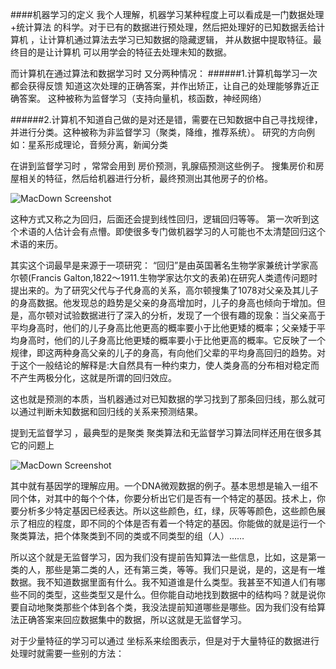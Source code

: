 ####机器学习的定义
我个人理解，机器学习某种程度上可以看成是一门数据处理+统计算法 的科学。对于已有的数据进行预处理，然后把处理好的已知数据丢给计算机 ，让计算机通过算法去学习已知数据的隐藏逻辑， 并从数据中提取特征。最终目的是让计算机 可以用学会的特征去处理未知的数据。

而计算机在通过算法和数据学习时 又分两种情况：
######1.计算机每学习一次 都会获得反馈 知道这次处理的正确答案，并作出矫正，让自己的处理能够靠近正确答案。 这种被称为监督学习（支持向量机，核函数，神经网络）

######2.计算机不知道自己做的是对还是错，需要在已知数据中自己寻找规律，并进行分类。这种被称为非监督学习（聚类，降维，推荐系统）。 研究的方向例如：星系形成理论，音频分离，新闻分类


在讲到监督学习时 ，常常会用到 房价预测，乳腺癌预测这些例子。
搜集房价和房屋相关的特征，然后给机器进行分析，最终预测出其他房子的价格。

![MacDown Screenshot](https://github.com/fengdu78/Coursera-ML-AndrewNg-Notes/raw/master/images/4f80108ebbb6707d39b7a6da4d2a7a4e.png)


这种方式又称之为回归，后面还会提到线性回归，逻辑回归等等。 第一次听到这个术语的人估计会有点懵。即使很多专门做机器学习的人可能也不太清楚回归这个术语的来历。

其实这个词最早是来源于一项研究：
“回归”是由英国著名生物学家兼统计学家高尔顿(Francis Galton,1822～1911.生物学家达尔文的表弟)在研究人类遗传问题时提出来的。为了研究父代与子代身高的关系，高尔顿搜集了1078对父亲及其儿子的身高数据。他发现总的趋势是父亲的身高增加时，儿子的身高也倾向于增加。但是，高尔顿对试验数据进行了深入的分析，发现了一个很有趣的现象：当父亲高于平均身高时，他们的儿子身高比他更高的概率要小于比他更矮的概率；父亲矮于平均身高时，他们的儿子身高比他更矮的概率要小于比他更高的概率。它反映了一个规律，即这两种身高父亲的儿子的身高，有向他们父辈的平均身高回归的趋势。对于这个一般结论的解释是:大自然具有一种约束力，使人类身高的分布相对稳定而不产生两极分化，这就是所谓的回归效应。

这也就是预测的本质，当机器通过对已知数据的学习找到了那条回归线，那么就可以通过判断未知数据和回归线的关系来预测结果。



提到无监督学习 ，最典型的是聚类
聚类算法和无监督学习算法同样还用在很多其它的问题上

![MacDown Screenshot](https://github.com/fengdu78/Coursera-ML-AndrewNg-Notes/raw/master/images/903868fb76c706f1e2f96d8e26e0074e.png)

其中就有基因学的理解应用。一个DNA微观数据的例子。基本思想是输入一组不同个体，对其中的每个个体，你要分析出它们是否有一个特定的基因。技术上，你要分析多少特定基因已经表达。所以这些颜色，红，绿，灰等等颜色，这些颜色展示了相应的程度，即不同的个体是否有着一个特定的基因。你能做的就是运行一个聚类算法，把个体聚类到不同的类或不同类型的组（人）……

所以这个就是无监督学习，因为我们没有提前告知算法一些信息，比如，这是第一类的人，那些是第二类的人，还有第三类，等等。我们只是说，是的，这是有一堆数据。我不知道数据里面有什么。我不知道谁是什么类型。我甚至不知道人们有哪些不同的类型，这些类型又是什么。但你能自动地找到数据中的结构吗？就是说你要自动地聚类那些个体到各个类，我没法提前知道哪些是哪些。因为我们没有给算法正确答案来回应数据集中的数据，所以这就是无监督学习。




对于少量特征的学习可以通过 坐标系来绘图表示，但是对于大量特征的数据进行处理时就需要一些别的方法：




